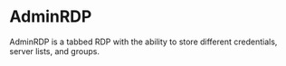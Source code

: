# AdminRDP
AdminRDP is a tabbed RDP with the ability to store different credentials, server lists, and groups. 
